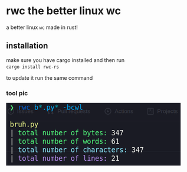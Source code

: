 # rwc the better linux wc

a better linux `wc` made in rust!


## installation
make sure you have cargo installed and then run <br>
`cargo install rwc-rs` <br>

to update it run the same command <br>

### tool pic

<img src="rwc-rs.png" alt="rwc-rs">
